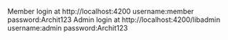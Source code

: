 Member login at http://localhost:4200
    username:member
    password:Archit123
Admin login at http://localhost:4200/libadmin
    username:admin
    password:Archit123